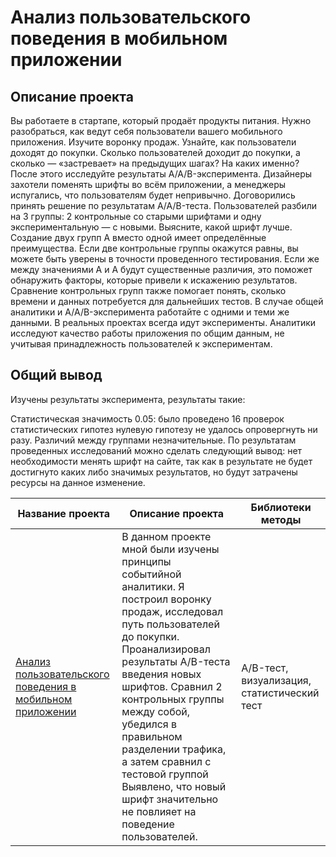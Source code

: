 # Анализ пользовательского поведения в мобильном приложении

## Описание проекта
Вы работаете в стартапе, который продаёт продукты питания. Нужно разобраться, как ведут себя пользователи вашего мобильного приложения.
Изучите воронку продаж. Узнайте, как пользователи доходят до покупки. Сколько пользователей доходит до покупки, а сколько — «застревает» на предыдущих шагах? На каких именно?
После этого исследуйте результаты A/A/B-эксперимента. Дизайнеры захотели поменять шрифты во всём приложении, а менеджеры испугались, что пользователям будет непривычно. Договорились принять решение по результатам A/A/B-теста. Пользователей разбили на 3 группы: 2 контрольные со старыми шрифтами и одну экспериментальную — с новыми. Выясните, какой шрифт лучше.
Создание двух групп A вместо одной имеет определённые преимущества. Если две контрольные группы окажутся равны, вы можете быть уверены в точности проведенного тестирования. Если же между значениями A и A будут существенные различия, это поможет обнаружить факторы, которые привели к искажению результатов. Сравнение контрольных групп также помогает понять, сколько времени и данных потребуется для дальнейших тестов.
В случае общей аналитики и A/A/B-эксперимента работайте с одними и теми же данными. В реальных проектах всегда идут эксперименты. Аналитики исследуют качество работы приложения по общим данным, не учитывая принадлежность пользователей к экспериментам.

## Общий вывод
Изучены результаты эксперимента, результаты такие:

Статистическая значимость 0.05: было проведено 16 проверок статистических гипотез нулевую гипотезу не удалось опровергнуть ни разу. Различий между группами незначительные.
По результатам проведенных исследований можно сделать следующий вывод: нет необходимости менять шрифт на сайте, так как в результате не будет достигнуто каких либо значимых результатов, но будут затрачены ресурсы на данное изменение.


| Название проекта                                                                                                              | Описание проекта                                                                                                                                                                                                                                                                                                                                                                                         | Библиотеки методы                           |
|-------------------------------------------------------------------------------------------------------------------------------|----------------------------------------------------------------------------------------------------------------------------------------------------------------------------------------------------------------------------------------------------------------------------------------------------------------------------------------------------------------------------------------------------------|---------------------------------------------|
| [Анализ пользовательского поведения в мобильном приложении](https://github.com/Zelenenykiy/Portfolio/blob/main/A%20B%20tests/A_B%20tests.ipynb) | В данном проекте мной были изучены принципы событийной аналитики. Я построил воронку продаж, исследовал путь пользователей до покупки. Проанализировал результаты A/B-теста введения новых шрифтов. Сравнил 2 контрольных группы между собой, убедился в правильном разделении трафика, а затем сравнил с тестовой группой Выявлено, что новый шрифт значительно не повлияет на поведение пользователей. | A/B-тест, визуализация, статистический тест |
